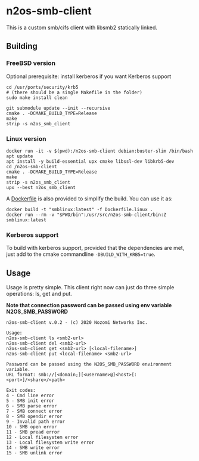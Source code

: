 # n2os-smb-client

This is a custom smb/cifs client with libsmb2 statically linked.

## Building

### FreeBSD version

Optional prerequisite: install kerberos if you want Kerberos support
```
cd /usr/ports/security/krb5
# (there should be a single Makefile in the folder)
sudo make install clean
```

```
git submodule update --init --recursive
cmake . -DCMAKE_BUILD_TYPE=Release
make
strip -s n2os_smb_client
```

### Linux version

```
docker run -it -v $(pwd):/n2os-smb-client debian:buster-slim /bin/bash
apt update
apt install -y build-essential upx cmake libssl-dev libkrb5-dev
cd /n2os-smb-client
cmake . -DCMAKE_BUILD_TYPE=Release
make
strip -s n2os_smb_client
upx --best n2os_smb_client
```

A [Dockerfile](Dockerfile.linux) is also provided to simplify the build.
You can use it as:

```
docker build -t "smblinux:latest" -f Dockerfile.linux .
docker run --rm -v "$PWD/bin":/usr/src/n2os-smb-client/bin:Z smblinux:latest
```

### Kerberos support

To build with kerberos support, provided that the dependencies are met, just add
to the cmake commandline `-DBUILD_WITH_KRB5=true`.

## Usage

Usage is pretty simple. This client right now can just do three simple
operations: ls, get and put.

**Note that connection password can be passed using env variable N2OS_SMB_PASSWORD**

```
n2os-smb-client v.0.2 - (c) 2020 Nozomi Networks Inc.

Usage:
n2os-smb-client ls <smb2-url>
n2os-smb-client del <smb2-url>
n2os-smb-client get <smb2-url> [<local-filename>]
n2os-smb-client put <local-filename> <smb2-url>

Password can be passed using the N2OS_SMB_PASSWORD environment variable.
URL format: smb://[<domain;][<username>@]<host>[:<port>]/<share>/<path>

Exit codes:
4 - Cmd line error
5 - SMB init error
6 - SMB parse error
7 - SMB connect error
8 - SMB opendir error
9 - Invalid path error
10 - SMB open error
11 - SMB pread error
12 - Local filesystem error
13 - Local filesystem write error
14 - SMB write error
15 - SMB unlink error
```
